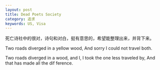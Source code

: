 ```yaml
---
layout: post
title: Dead Poets Society
category: 追求
keywords: US, Visa
---
```


死亡诗社中的很对，诗句和对白，挺有意思的，希望能整理出来，并背下来。

Two roads diverged in a yellow wood, And sorry I could not travel both.

Two roads diverged in a wood, and I, I took the one less traveled by, And that has made all the dif    ference.
